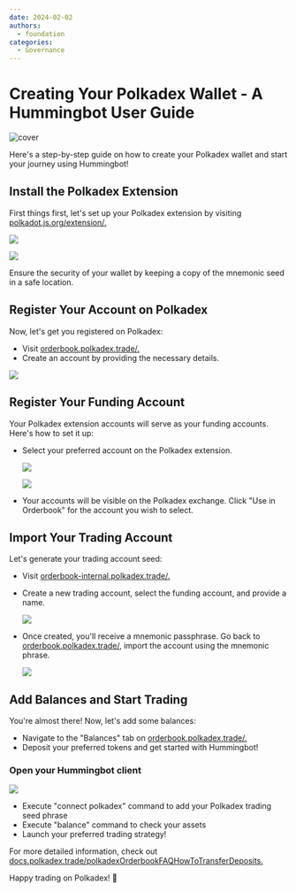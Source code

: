 ```yaml
---
date: 2024-02-02
authors:
  - foundation
categories:
  - Governance
---
```


# Creating Your Polkadex Wallet - A Hummingbot User Guide

![cover](image0.webp)

Here's a step-by-step guide on how to create your Polkadex wallet and start your journey using Hummingbot!

<!-- more -->

## Install the Polkadex Extension

First things first, let's set up your Polkadex extension by visiting [polkadot.js.org/extension/.](https://polkadot.js.org/extension/)

![](image1.png)

![](image2.png)

Ensure the security of your wallet by keeping a copy of the mnemonic seed in a safe location.

## Register Your Account on Polkadex

Now, let's get you registered on Polkadex:

- Visit [orderbook.polkadex.trade/.](https://orderbook.polkadex.trade/)
- Create an account by providing the necessary details.

![](image3.png)

## Register Your Funding Account

Your Polkadex extension accounts will serve as your funding accounts. Here's how to set it up:

- Select your preferred account on the Polkadex extension.

  ![](image4.png)

  ![](image5.png)

- Your accounts will be visible on the Polkadex exchange. Click "Use in Orderbook" for the account you wish to select.

## Import Your Trading Account

Let's generate your trading account seed:

- Visit [orderbook-internal.polkadex.trade/.](https://orderbook-internal.polkadex.trade/)
- Create a new trading account, select the funding account, and provide a name.

  ![](image6.png)

- Once created, you'll receive a mnemonic passphrase. Go back to [orderbook.polkadex.trade/](https://orderbook.polkadex.trade/), import the account using the mnemonic phrase.

  ![](image7.png)


## Add Balances and Start Trading

You're almost there! Now, let's add some balances:

- Navigate to the "Balances" tab on [orderbook.polkadex.trade/.](https://orderbook.polkadex.trade/)
- Deposit your preferred tokens and get started with Hummingbot!

### Open your Hummingbot client

![](image8.png)

- Execute "connect polkadex" command to add your Polkadex trading seed phrase
- Execute "balance" command to check your assets 
- Launch your preferred trading strategy!


For more detailed information, check out [docs.polkadex.trade/polkadexOrderbookFAQHowToTransferDeposits.](https://docs.polkadex.trade/polkadexOrderbookFAQHowToTransferDeposits/)


Happy trading on Polkadex! 🚀